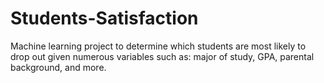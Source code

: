 # Students-Satisfaction
Machine learning project to determine which students are most likely to drop out given numerous variables such as: major of study, GPA, parental background, and more. 
